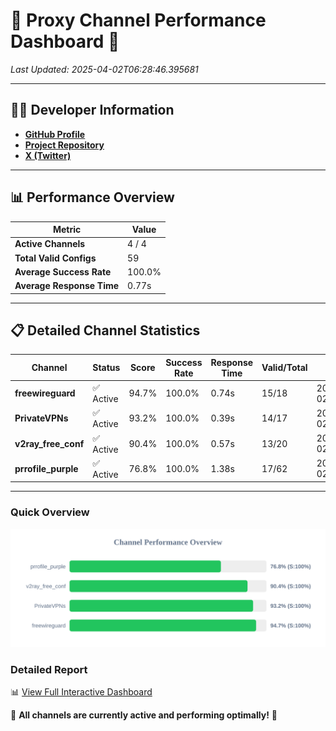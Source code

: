 # 🌟 Proxy Channel Performance Dashboard 🌟

_Last Updated: 2025-04-02T06:28:46.395681_

---

## 👩‍💻 Developer Information

- **[GitHub Profile](https://github.com/4n0nymou3)**  
- **[Project Repository](https://github.com/4n0nymou3/multi-proxy-config-fetcher)**  
- **[X (Twitter)](https://x.com/4n0nymou3)**  

---

## 📊 Performance Overview

| Metric                | Value       |
|-----------------------|-------------|
| **Active Channels**   | 4 / 4       |
| **Total Valid Configs** | 59          |
| **Average Success Rate** | 100.0%      |
| **Average Response Time** | 0.77s       |

---

## 📋 Detailed Channel Statistics

| Channel          | Status     | Score  | Success Rate | Response Time | Valid/Total | Last Success               |
|------------------|------------|--------|--------------|---------------|-------------|----------------------------|
| **freewireguard**  | ✅ Active  | 94.7%  | 100.0% | 0.74s         | 15/18       | 2025-04-02T06:28:46.394271 |
| **PrivateVPNs**  | ✅ Active  | 93.2%  | 100.0% | 0.39s         | 14/17       | 2025-04-02T06:28:45.633414 |
| **v2ray_free_conf**  | ✅ Active  | 90.4%  | 100.0% | 0.57s         | 13/20       | 2025-04-02T06:28:45.206851 |
| **prrofile_purple**  | ✅ Active  | 76.8%  | 100.0% | 1.38s         | 17/62       | 2025-04-02T06:28:44.604845 |

---

### Quick Overview
<div align="center">
  <a href="https://raw.githubusercontent.com/nullluser/NullRepo/refs/heads/main/assets/channel_stats_chart.svg">
    <img src="https://raw.githubusercontent.com/nullluser/NullRepo/refs/heads/main/assets/channel_stats_chart.svg" alt="Source Performance Statistics" width="800">
  </a>
</div>

### Detailed Report
📊 [View Full Interactive Dashboard](https://htmlpreview.github.io/?https://github.com/nullluser/NullRepo/blob/main/assets/performance_report.html)

🎉 **All channels are currently active and performing optimally!** 🎉
